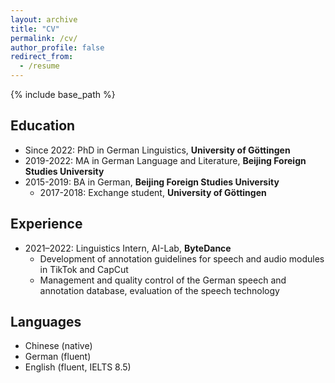 ```yaml
---
layout: archive
title: "CV"
permalink: /cv/
author_profile: false
redirect_from:
  - /resume
---
```


{% include base_path %}

Education
-
* Since 2022: PhD in German Linguistics, **University of Göttingen**
* 2019-2022: MA in German Language and Literature, **Beijing Foreign Studies University**
* 2015-2019: BA in German, **Beijing Foreign Studies University**
  + 2017-2018: Exchange student, **University of Göttingen**

Experience 
---
* 2021–2022: Linguistics Intern, AI-Lab, **ByteDance**
  +	Development of annotation guidelines for speech and audio modules in TikTok and CapCut
  +	Management and quality control of the German speech and annotation database, evaluation of the speech technology

Languages 
-
* Chinese (native)
* German (fluent)
* English (fluent, IELTS 8.5)
